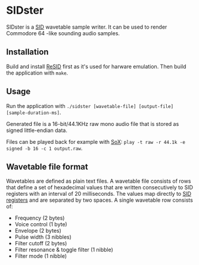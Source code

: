 # SIDster

SIDster is a [SID](https://en.wikipedia.org/wiki/MOS_Technology_SID) wavetable sample writer. It can be used to render Commodore 64 -like sounding audio samples.

## Installation

Build and install [ReSID](http://www.zimmers.net/anonftp/pub/cbm/crossplatform/emulators/resid/index.html) first as it's used for harware emulation. Then build the application with `make`.

## Usage

Run the application with `./sidster [wavetable-file] [output-file] [sample-duration-ms]`.

Generated file is a 16-bit/44.1KHz raw mono audio file that is stored as signed little-endian data.

Files can be played back for example with [SoX](http://sox.sourceforge.net/): `play -t raw -r 44.1k -e signed -b 16 -c 1 output.raw`.

## Wavetable file format

Wavetables are defined as plain text files. A wavetable file consists of rows that define a set of hexadecimal values that are written consecutively to SID registers with an interval of 20 milliseconds. The values map directly to [SID registers](http://www.waitingforfriday.com/index.php/Commodore_SID_6581_Datasheet) and are separated by two spaces. A single wavetable row consists of:

* Frequency (2 bytes)
* Voice control (1 byte)
* Envelope (2 bytes)
* Pulse width (3 nibbles)
* Filter cutoff (2 bytes)
* Filter resonance & toggle filter (1 nibble)
* Filter mode (1 nibble)
